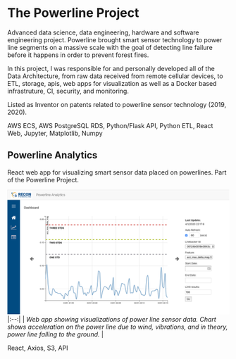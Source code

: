 # The Powerline Project
Advanced data science, data engineering, hardware and software engineering project.  Powerline brought smart sensor technology to power line segments on a massive scale with the goal of detecting line failure before it happens in order to prevent forest fires.

In this project, I was responsible for and personally developed all of the Data Architecture, from raw data received from remote cellular devices, to ETL, storage, apis, web apps for visualization as well as a Docker based infrastruture, CI, security, and monitoring.

Listed as Inventor on patents related to powerline sensor technology (2019, 2020).

AWS ECS, AWS PostgreSQL RDS, Python/Flask API, Python ETL, React Web, Jupyter, Matplotlib, Numpy

## Powerline Analytics

React web app for visualizing smart sensor data placed on powerlines.  Part of the Powerline Project.

![Visualization of power line sensor data](images/powerline-analytics.png)
|:--:| 
| *Web app showing visualizations of power line sensor data.  Chart shows acceleration on the power line due to wind, vibrations, and in theory, power line falling to the ground.* |

React, Axios, S3, API





